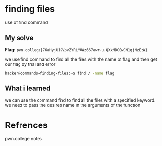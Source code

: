 # finding files
use of find command

## My solve
**Flag:** `pwn.college{76aHyjUISVpvZYRLYUWz667awr-u.QXxMDO0wCN1gjNzEzW}`

we use find command to find all the files with the name of flag and then get our flag by trial and error

```bash
hacker@commands~finding-files:~$ find / -name flag
```

## What i learned
we can use the command find to find all the files with a specified keyword. we need to pass the desired name in the arguments of the function

# Refrences
pwn.college notes